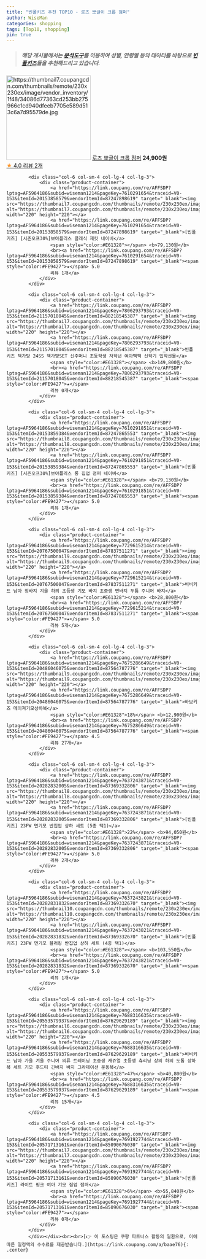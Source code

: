 ```yaml
---
title: "빈폴키즈 추천 TOP10 - 로즈 뽀글이 크롭 점퍼"
author: WiseMan
categories: shopping
tags: [Top10, shopping]
pin: true
---
```


> ##### 해당 게시물에서는 [**분석도구**](https://itemscout.io/)를 이용하여 **성별**, **연령별** 등의 데이터를 바탕으로 [**빈폴키즈**](https://link.coupang.com/a/baae76)들을 추천해드리고 있습니다.
<div class="container"><div class="row">
            <div class="col-6 col-sm-4 col-lg-4 col-lg-3">
                <div class="product-container">
                    <a href="https://link.coupang.com/re/AFFSDP?lptag=AF5964186&subid=wiseman1214&pageKey=7672266560&traceid=V0-153&itemId=20481894334&vendorItemId=87560858104" target="_blank"><img src="https://thumbnail7.coupangcdn.com/thumbnails/remote/230x230ex/image/vendor_inventory/1f48/34086d77363cd253bb275966c1cd940dfeeb7705e589d513c6a7d95579de.jpg" alt="https://thumbnail7.coupangcdn.com/thumbnails/remote/230x230ex/image/vendor_inventory/1f48/34086d77363cd253bb275966c1cd940dfeeb7705e589d513c6a7d95579de.jpg" width="220" height="220"></a>
                    <a href="https://link.coupang.com/re/AFFSDP?lptag=AF5964186&subid=wiseman1214&pageKey=7672266560&traceid=V0-153&itemId=20481894334&vendorItemId=87560858104" target="_blank">로즈 뽀글이 크롭 점퍼</a>
                    <span style="color:#E61328"></span> <b>24,900원</b>
                    <br><a href="https://link.coupang.com/re/AFFSDP?lptag=AF5964186&subid=wiseman1214&pageKey=7672266560&traceid=V0-153&itemId=20481894334&vendorItemId=87560858104" target="_blank"><span style="color:#FE9427">★</span> 4.0
                    리뷰 2개</a>
                </div>
            </div>
            
            <div class="col-6 col-sm-4 col-lg-4 col-lg-3">
                <div class="product-container">
                    <a href="https://link.coupang.com/re/AFFSDP?lptag=AF5964186&subid=wiseman1214&pageKey=7610291654&traceid=V0-153&itemId=20153858579&vendorItemId=87247898619" target="_blank"><img src="https://thumbnail7.coupangcdn.com/thumbnails/remote/230x230ex/image/vendor_inventory/ebf1/d8d3193c10049d6cb663c1d2d97f9266241c3c5f59d48fe2e0baf5e28f26.jpg" alt="https://thumbnail7.coupangcdn.com/thumbnails/remote/230x230ex/image/vendor_inventory/ebf1/d8d3193c10049d6cb663c1d2d97f9266241c3c5f59d48fe2e0baf5e28f26.jpg" width="220" height="220"></a>
                    <a href="https://link.coupang.com/re/AFFSDP?lptag=AF5964186&subid=wiseman1214&pageKey=7610291654&traceid=V0-153&itemId=20153858579&vendorItemId=87247898619" target="_blank">[빈폴키즈] [시즌오프30%]보아플리스 클래식 재킷 네이비</a>
                    <span style="color:#E61328"></span> <b>79,130원</b>
                    <br><a href="https://link.coupang.com/re/AFFSDP?lptag=AF5964186&subid=wiseman1214&pageKey=7610291654&traceid=V0-153&itemId=20153858579&vendorItemId=87247898619" target="_blank"><span style="color:#FE9427">★</span> 5.0
                    리뷰 1개</a>
                </div>
            </div>
            
            <div class="col-6 col-sm-4 col-lg-4 col-lg-3">
                <div class="product-container">
                    <a href="https://link.coupang.com/re/AFFSDP?lptag=AF5964186&subid=wiseman1214&pageKey=7806293793&traceid=V0-153&itemId=21157018045&vendorItemId=88218545387" target="_blank"><img src="https://thumbnail7.coupangcdn.com/thumbnails/remote/230x230ex/image/vendor_inventory/e77c/a0ad4374a6f16b41c5a3ed1d5c3e3d9368c39555a0bcaac8a0c00337c468.jpeg" alt="https://thumbnail7.coupangcdn.com/thumbnails/remote/230x230ex/image/vendor_inventory/e77c/a0ad4374a6f16b41c5a3ed1d5c3e3d9368c39555a0bcaac8a0c00337c468.jpeg" width="220" height="220"></a>
                    <a href="https://link.coupang.com/re/AFFSDP?lptag=AF5964186&subid=wiseman1214&pageKey=7806293793&traceid=V0-153&itemId=21157018045&vendorItemId=88218545387" target="_blank">빈폴 키즈 책가방 24SS 책가방SET 신주머니 초등학생 저학년 여아백팩 신학기 입학선물</a>
                    <span style="color:#E61328"></span> <b>149,800원</b>
                    <br><a href="https://link.coupang.com/re/AFFSDP?lptag=AF5964186&subid=wiseman1214&pageKey=7806293793&traceid=V0-153&itemId=21157018045&vendorItemId=88218545387" target="_blank"><span style="color:#FE9427">★</span> 
                    리뷰 0개</a>
                </div>
            </div>
            
            <div class="col-6 col-sm-4 col-lg-4 col-lg-3">
                <div class="product-container">
                    <a href="https://link.coupang.com/re/AFFSDP?lptag=AF5964186&subid=wiseman1214&pageKey=7610291851&traceid=V0-153&itemId=20153859384&vendorItemId=87247865553" target="_blank"><img src="https://thumbnail8.coupangcdn.com/thumbnails/remote/230x230ex/image/vendor_inventory/8de3/587b4bafd38a9a5d92e8ab34b1fec9b18d7566c13b6c537a88694bf6e35d.jpg" alt="https://thumbnail8.coupangcdn.com/thumbnails/remote/230x230ex/image/vendor_inventory/8de3/587b4bafd38a9a5d92e8ab34b1fec9b18d7566c13b6c537a88694bf6e35d.jpg" width="220" height="220"></a>
                    <a href="https://link.coupang.com/re/AFFSDP?lptag=AF5964186&subid=wiseman1214&pageKey=7610291851&traceid=V0-153&itemId=20153859384&vendorItemId=87247865553" target="_blank">[빈폴키즈] [시즌오프30%]보아플리스 롱 집업 점퍼 네이비</a>
                    <span style="color:#E61328"></span> <b>79,130원</b>
                    <br><a href="https://link.coupang.com/re/AFFSDP?lptag=AF5964186&subid=wiseman1214&pageKey=7610291851&traceid=V0-153&itemId=20153859384&vendorItemId=87247865553" target="_blank"><span style="color:#FE9427">★</span> 5.0
                    리뷰 1개</a>
                </div>
            </div>
            
            <div class="col-6 col-sm-4 col-lg-4 col-lg-3">
                <div class="product-container">
                    <a href="https://link.coupang.com/re/AFFSDP?lptag=AF5964186&subid=wiseman1214&pageKey=7729615214&traceid=V0-153&itemId=20767500047&vendorItemId=87837511271" target="_blank"><img src="https://thumbnail9.coupangcdn.com/thumbnails/remote/230x230ex/image/vendor_inventory/7308/3a314a4bfbf8ed0327b2c28ae7a5da6152bc617a69158f6d9f598f5ff7cd.jpg" alt="https://thumbnail9.coupangcdn.com/thumbnails/remote/230x230ex/image/vendor_inventory/7308/3a314a4bfbf8ed0327b2c28ae7a5da6152bc617a69158f6d9f598f5ff7cd.jpg" width="220" height="220"></a>
                    <a href="https://link.coupang.com/re/AFFSDP?lptag=AF5964186&subid=wiseman1214&pageKey=7729615214&traceid=V0-153&itemId=20767500047&vendorItemId=87837511271" target="_blank">비비키드 남아 청바지 겨울 하의 초등생 기모 바지 초중생 면바지 두툼 주니어 바지</a>
                    <span style="color:#E61328"></span> <b>28,800원</b>
                    <br><a href="https://link.coupang.com/re/AFFSDP?lptag=AF5964186&subid=wiseman1214&pageKey=7729615214&traceid=V0-153&itemId=20767500047&vendorItemId=87837511271" target="_blank"><span style="color:#FE9427">★</span> 5.0
                    리뷰 5개</a>
                </div>
            </div>
            
            <div class="col-6 col-sm-4 col-lg-4 col-lg-3">
                <div class="product-container">
                    <a href="https://link.coupang.com/re/AFFSDP?lptag=AF5964186&subid=wiseman1214&pageKey=7675286649&traceid=V0-153&itemId=20486046075&vendorItemId=87564787776" target="_blank"><img src="https://thumbnail9.coupangcdn.com/thumbnails/remote/230x230ex/image/vendor_inventory/532b/0123ea3b4f763d97188dfdae9e245f1ab7e710072f1895909e6c8c19a445.jpg" alt="https://thumbnail9.coupangcdn.com/thumbnails/remote/230x230ex/image/vendor_inventory/532b/0123ea3b4f763d97188dfdae9e245f1ab7e710072f1895909e6c8c19a445.jpg" width="220" height="220"></a>
                    <a href="https://link.coupang.com/re/AFFSDP?lptag=AF5964186&subid=wiseman1214&pageKey=7675286649&traceid=V0-153&itemId=20486046075&vendorItemId=87564787776" target="_blank">바브키즈 메이져기모상하복</a>
                    <span style="color:#E61328">18%</span> <b>12,900원</b>
                    <br><a href="https://link.coupang.com/re/AFFSDP?lptag=AF5964186&subid=wiseman1214&pageKey=7675286649&traceid=V0-153&itemId=20486046075&vendorItemId=87564787776" target="_blank"><span style="color:#FE9427">★</span> 4.5
                    리뷰 27개</a>
                </div>
            </div>
            
            <div class="col-6 col-sm-4 col-lg-4 col-lg-3">
                <div class="product-container">
                    <a href="https://link.coupang.com/re/AFFSDP?lptag=AF5964186&subid=wiseman1214&pageKey=7637243871&traceid=V0-153&itemId=20282832005&vendorItemId=87369332806" target="_blank"><img src="https://thumbnail8.coupangcdn.com/thumbnails/remote/230x230ex/image/vendor_inventory/2b67/bd647b86406878d12bf94f0f87d594639ce11d29d7d93fdf9e082fd20ecf.jpg" alt="https://thumbnail8.coupangcdn.com/thumbnails/remote/230x230ex/image/vendor_inventory/2b67/bd647b86406878d12bf94f0f87d594639ce11d29d7d93fdf9e082fd20ecf.jpg" width="220" height="220"></a>
                    <a href="https://link.coupang.com/re/AFFSDP?lptag=AF5964186&subid=wiseman1214&pageKey=7637243871&traceid=V0-153&itemId=20282832005&vendorItemId=87369332806" target="_blank">[빈폴키즈] 23FW 면기모 반집업 상하 세트 (5종 택1)</a>
                    <span style="color:#E61328">22%</span> <b>94,050원</b>
                    <br><a href="https://link.coupang.com/re/AFFSDP?lptag=AF5964186&subid=wiseman1214&pageKey=7637243871&traceid=V0-153&itemId=20282832005&vendorItemId=87369332806" target="_blank"><span style="color:#FE9427">★</span> 5.0
                    리뷰 2개</a>
                </div>
            </div>
            
            <div class="col-6 col-sm-4 col-lg-4 col-lg-3">
                <div class="product-container">
                    <a href="https://link.coupang.com/re/AFFSDP?lptag=AF5964186&subid=wiseman1214&pageKey=7637243821&traceid=V0-153&itemId=20282831832&vendorItemId=87369332670" target="_blank"><img src="https://thumbnail10.coupangcdn.com/thumbnails/remote/230x230ex/image/vendor_inventory/f511/e3f55fc3f4bb347708ffc5b9ded0d42b311b6d6fcafca1f99a4a5309ea6b.jpg" alt="https://thumbnail10.coupangcdn.com/thumbnails/remote/230x230ex/image/vendor_inventory/f511/e3f55fc3f4bb347708ffc5b9ded0d42b311b6d6fcafca1f99a4a5309ea6b.jpg" width="220" height="220"></a>
                    <a href="https://link.coupang.com/re/AFFSDP?lptag=AF5964186&subid=wiseman1214&pageKey=7637243821&traceid=V0-153&itemId=20282831832&vendorItemId=87369332670" target="_blank">[빈폴키즈] 23FW 면기모 블러킹 반집업 상하 세트 (4종 택1)</a>
                    <span style="color:#E61328"></span> <b>103,550원</b>
                    <br><a href="https://link.coupang.com/re/AFFSDP?lptag=AF5964186&subid=wiseman1214&pageKey=7637243821&traceid=V0-153&itemId=20282831832&vendorItemId=87369332670" target="_blank"><span style="color:#FE9427">★</span> 5.0
                    리뷰 1개</a>
                </div>
            </div>
            
            <div class="col-6 col-sm-4 col-lg-4 col-lg-3">
                <div class="product-container">
                    <a href="https://link.coupang.com/re/AFFSDP?lptag=AF5964186&subid=wiseman1214&pageKey=7688316635&traceid=V0-153&itemId=20553579937&vendorItemId=87629629189" target="_blank"><img src="https://thumbnail6.coupangcdn.com/thumbnails/remote/230x230ex/image/vendor_inventory/36f8/52119a8ed35c2071030c3a33582b749f74ecc8ca2a5e64035ee4329df589.png" alt="https://thumbnail6.coupangcdn.com/thumbnails/remote/230x230ex/image/vendor_inventory/36f8/52119a8ed35c2071030c3a33582b749f74ecc8ca2a5e64035ee4329df589.png" width="220" height="220"></a>
                    <a href="https://link.coupang.com/re/AFFSDP?lptag=AF5964186&subid=wiseman1214&pageKey=7688316635&traceid=V0-153&itemId=20553579937&vendorItemId=87629629189" target="_blank">비비키드 남아 가을 겨울 주니어 의류 트레이닝 초중생 캐쥬얼 초등생 츄리닝 상의 하의 도톰 상하복 세트 기모 후드티 긴바지 바지 그라데이션 운동복</a>
                    <span style="color:#E61328">47%</span> <b>40,800원</b>
                    <br><a href="https://link.coupang.com/re/AFFSDP?lptag=AF5964186&subid=wiseman1214&pageKey=7688316635&traceid=V0-153&itemId=20553579937&vendorItemId=87629629189" target="_blank"><span style="color:#FE9427">★</span> 4.5
                    리뷰 15개</a>
                </div>
            </div>
            
            <div class="col-6 col-sm-4 col-lg-4 col-lg-3">
                <div class="product-container">
                    <a href="https://link.coupang.com/re/AFFSDP?lptag=AF5964186&subid=wiseman1214&pageKey=7691927744&traceid=V0-153&itemId=20571713161&vendorItemId=85090676030" target="_blank"><img src="https://thumbnail7.coupangcdn.com/thumbnails/remote/230x230ex/image/vendor_inventory/bd53/d7ecf863482d6e428fab7422c77dda6e50623151f5b2fbacca14cb66c678.jpg" alt="https://thumbnail7.coupangcdn.com/thumbnails/remote/230x230ex/image/vendor_inventory/bd53/d7ecf863482d6e428fab7422c77dda6e50623151f5b2fbacca14cb66c678.jpg" width="220" height="220"></a>
                    <a href="https://link.coupang.com/re/AFFSDP?lptag=AF5964186&subid=wiseman1214&pageKey=7691927744&traceid=V0-153&itemId=20571713161&vendorItemId=85090676030" target="_blank">[빈폴키즈] 라이트 핑크 여아 기모 집업 점퍼</a>
                    <span style="color:#E61328">6%</span> <b>55,840원</b>
                    <br><a href="https://link.coupang.com/re/AFFSDP?lptag=AF5964186&subid=wiseman1214&pageKey=7691927744&traceid=V0-153&itemId=20571713161&vendorItemId=85090676030" target="_blank"><span style="color:#FE9427">★</span> 
                    리뷰 0개</a>
                </div>
            </div>
            </div></div><br><br>[👉 이 포스팅은 쿠팡 파트너스 활동의 일환으로, 이에 따른 일정액의 수수료를 제공받습니다.](https://link.coupang.com/a/baae76){: .center}